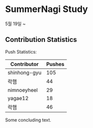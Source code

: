# SummerNagi Study

5월 19일 ~ 

## Contribution Statistics

Push Statistics:

| Contributor | Pushes |
| ----------- | ------ |
| shinhong-gyu | 105 |
| 락햄 | 44 |
| nimnoeyheel | 29 |
| yagae12 | 18 |
| 락햄 | 46 |

Some concluding text.
